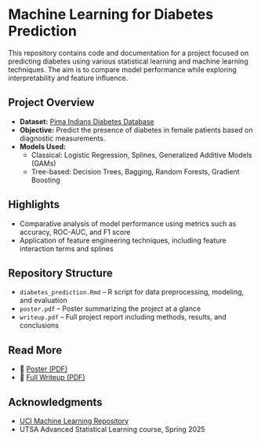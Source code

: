 # Machine Learning for Diabetes Prediction

This repository contains code and documentation for a project focused on predicting diabetes using various statistical learning and machine learning techniques. The aim is to compare model performance while exploring interpretability and feature influence.

## Project Overview

- **Dataset:** [Pima Indians Diabetes Database](https://www.kaggle.com/datasets/uciml/pima-indians-diabetes-database)
- **Objective:** Predict the presence of diabetes in female patients based on diagnostic measurements.
- **Models Used:**
  - Classical: Logistic Regression, Splines, Generalized Additive Models (GAMs)
  - Tree-based: Decision Trees, Bagging, Random Forests, Gradient Boosting

## Highlights

- Comparative analysis of model performance using metrics such as accuracy, ROC-AUC, and F1 score
- Application of feature engineering techniques, including feature interaction terms and splines

## Repository Structure

- `diabetes_prediction.Rmd` – R script for data preprocessing, modeling, and evaluation
- `poster.pdf` – Poster summarizing the project at a glance
- `writeup.pdf` – Full project report including methods, results, and conclusions

## Read More

- 📄 [Poster (PDF)](./poster.pdf)  
- 📘 [Full Writeup (PDF)](./writeup.pdf)

## Acknowledgments

- [UCI Machine Learning Repository](https://archive.ics.uci.edu/ml/datasets/pima+indians+diabetes)  
- UTSA Advanced Statistical Learning course, Spring 2025

